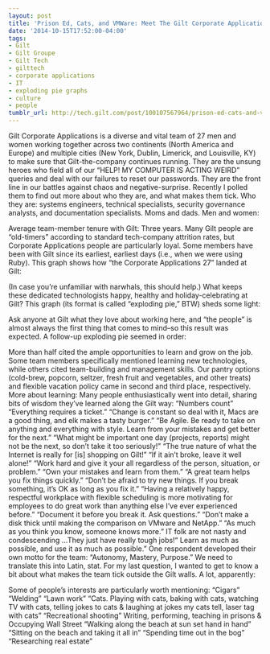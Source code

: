 ```yaml
---
layout: post
title: 'Prison Ed, Cats, and VMWare: Meet The Gilt Corporate Applications Team'
date: '2014-10-15T17:52:00-04:00'
tags:
- Gilt
- Gilt Groupe
- Gilt Tech
- gilttech
- corporate applications
- IT
- exploding pie graphs
- culture
- people
tumblr_url: http://tech.gilt.com/post/100107567964/prison-ed-cats-and-vmware-meet-the-gilt
---
```

Gilt Corporate Applications is a diverse and vital team of 27 men and women working together across two continents (North America and Europe) and multiple cities (New York, Dublin, Limerick, and Louisville, KY) to make sure that Gilt-the-company continues running. They are the unsung heroes who field all of our “HELP! MY COMPUTER IS ACTING WEIRD” queries and deal with our failures to reset our passwords. They are the front line in our battles against chaos and negative-surprise. Recently I polled them to find out more about who they are, and what makes them tick.
Who they are: systems engineers, technical specialists, security governance analysts, and documentation specialists. Moms and dads. Men and women:

Average team-member tenure with Gilt: Three years. Many Gilt people are “old-timers” according to standard tech-company attrition rates, but Corporate Applications people are particularly loyal. Some members have been with Gilt since its earliest, earliest days (i.e., when we were using Ruby).
This graph shows how “the Corporate Applications 27” landed at Gilt:

(In case you’re unfamiliar with narwhals, this should help.)
What keeps these dedicated technologists happy, healthy and holiday-celebrating at Gilt? This graph (its format is called “exploding pie,” BTW) sheds some light:

Ask anyone at Gilt what they love about working here, and “the people” is almost always the first thing that comes to mind–so this result was expected. A follow-up exploding pie seemed in order:

More than half cited the ample opportunities to learn and grow on the job. Some team members specifically mentioned learning new technologies, while others cited team-building and management skills. Our pantry options (cold-brew, popcorn, seltzer, fresh fruit and vegetables, and other treats) and flexible vacation policy came in second and third place, respectively.
More about learning: Many people enthusiastically went into detail, sharing bits of wisdom they’ve learned along the Gilt way:
“Numbers count”
“Everything requires a ticket.”
“Change is constant so deal with it, Macs are a good thing, and elk makes a tasty burger.”
“Be Agile. Be ready to take on anything and everything with style. Learn from your mistakes and get better for the next.”
“What might be important one day (projects, reports) might not be the next, so don’t take it too seriously!”
“The true nature of what the Internet is really for [is] shopping on Gilt!”
“If it ain’t broke, leave it well alone!”
“Work hard and give it your all regardless of the person, situation, or problem.”
“Own your mistakes and learn from them.”
“A great team helps you fix things quickly.”
“Don’t be afraid to try new things. If you break something, it’s OK as long as you fix it.”
“Having a relatively happy, respectful workplace with flexible scheduling is more motivating for employees to do great work than anything else I’ve ever experienced before.”
“Document it before you break it. Ask questions.”
“Don’t make a disk thick until making the comparison on VMware and NetApp.”
“As much as you think you know, someone knows more.”
IT folk are not nasty and condescending …They just have really tough jobs!“
Learn as much as possible, and use it as much as possible.”
One respondent developed their own motto for the team: “Autonomy, Mastery, Purpose.” We need to translate this into Latin, stat.
For my last question, I wanted to get to know a bit about what makes the team tick outside the Gilt walls. A lot, apparently:

Some of people’s interests are particularly worth mentioning:
“Cigars”
“Welding”
“Lawn work”
“Cats. Playing with cats, baking with cats, watching TV with cats, telling jokes to cats & laughing at jokes my cats tell, laser tag with cats”
“Recreational shooting”
Writing, performing, teaching in prisons & Occupying Wall Street
“Walking along the beach at sun set hand in hand”
“Sitting on the beach and taking it all in”
“Spending time out in the bog”
“Researching real estate”
